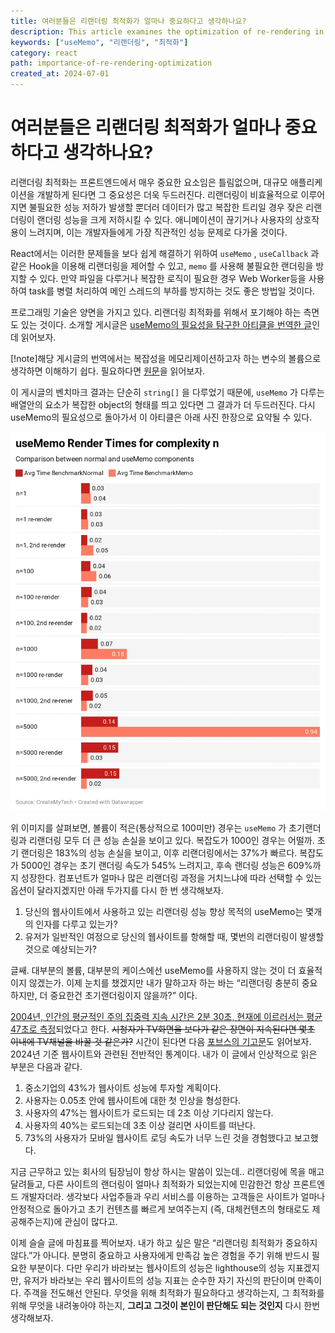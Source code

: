 ```yaml
---
title: 여러분들은 리랜더링 최적화가 얼마나 중요하다고 생각하나요?
description: This article examines the optimization of re-rendering in React. We will be wary of the misuse of 'useMemo' and, based on a Forbes article, remind ourselves of the importance of initial rendering.
keywords: ["useMemo", "리랜더링", "최적화"]
category: react
path: importance-of-re-rendering-optimization
created_at: 2024-07-01
---
```


# 여러분들은 리랜더링 최적화가 얼마나 중요하다고 생각하나요?

리랜더링 최적화는 프론트엔드에서 매우 중요한 요소임은 틀림없으며, 대규모 애플리케이션을 개발하게 된다면 그 중요성은 더욱 두드러진다. 리랜더링이 비효율적으로 이루어지면 불필요한 성능 저하가 발생할 뿐더러 데이터가 많고 복잡한 트리일 경우 잦은 리랜더링이 랜더링 성능을 크게 저하시킬 수 있다. 애니메이션이 끊기거나 사용자의 상호작용이 느려지며, 이는 개발자들에게 가장 직관적인 성능 문제로 다가올 것이다.

React에서는 이러한 문제들을 보다 쉽게 해결하기 위하여 `useMemo` , `useCallback` 과 같은 Hook을 이용해 리랜더링을 제어할 수 있고, `memo` 를 사용해 불필요한 랜더링을 방지할 수 있다. 만약 파일을 다루거나 복잡한 로직이 필요한 경우 Web Worker등을 사용하여 task를 병렬 처리하여 메인 스레드의 부하를 방지하는 것도 좋은 방법일 것이다.

프로그래밍 기술은 양면을 가지고 있다. 리랜더링 최적화를 위해서 포기해야 하는 측면도 있는 것이다. 소개할 게시글은 [useMemo의 필요성을 탐구한 아티클을 번역한 글](https://github.com/yeonjuan/dev-blog/blob/master/JavaScript/should-you-really-use-usememo.md)인데 읽어보자.

[!note]해당 게시글의 번역에서는 복잡성을 메모리제이션하고자 하는 변수의 볼륨으로 생각하면 이해하기 쉽다. 필요하다면 [원문](https://medium.com/swlh/should-you-use-usememo-in-react-a-benchmarked-analysis-159faf6609b7)을 읽어보자.

이 게시글의 벤치마크 결과는 단순히 `string[]` 을 다루었기 때문에, `useMemo` 가 다루는 배열안의 요소가 복잡한 object의 형태를 띄고 있다면 그 결과가 더 두드러진다. 다시 useMemo의 필요성으로 돌아가서 이 아티클은 아래 사진 한장으로 요약될 수 있다.

![benchmarked-summary.png](benchmarked-summary.png)

위 이미지를 살펴보면, 볼륨이 적은(통상적으로 100미만) 경우는 `useMemo` 가 초기랜더링과 리랜더링 모두 더 큰 성능 손실을 보이고 있다. 복잡도가 1000인 경우는 어떨까. 초기 랜더링은 183%의 성능 손실을 보이고, 이후 리랜더링에서는 37%가 빠르다. 복잡도가 5000인 경우는 초기 랜더링 속도가 545% 느려지고, 후속 랜더링 성능은 609%까지 성장한다. 컴포넌트가 얼마나 많은 리랜더링 과정을 거치느냐에 따라 선택할 수 있는 옵션이 달라지겠지만 아래 두가지를 다시 한 번 생각해보자.

1. 당신의 웹사이트에서 사용하고 있는 리랜더링 성능 향상 목적의 useMemo는 몇개의 인자를 다루고 있는가?
2. 유저가 일반적인 여정으로 당신의 웹사이트를 항해할 때, 몇번의 리랜더링이 발생할 것으로 예상되는가?

글쌔. 대부분의 볼륨, 대부분의 케이스에선 useMemo를 사용하지 않는 것이 더 효율적이지 않겠는가. 이제 눈치를 챘겠지만 내가 말하고자 하는 바는 “리랜더링 충분히 중요하지만, 더 중요한건 초기랜더링이지 않을까?” 이다.

[2004년, 인간의 평균적인 주의 집중력 지속 시간은 2분 30초, 현재에 이르러서는 평균 47초로 측정](https://product.kyobobook.co.kr/detail/S000211899532)되었다고 한다. ~~시청자가 TV화면을 보다가 같은 장면이 지속된다면 몇초 이내에 TV채널을 바꿀 것 같은가?~~ 시간이 된다면 다음 [포브스의 기고문](https://www.forbes.com/advisor/business/software/website-statistics/#sources_section)도 읽어보자. 2024년 기준 웹사이트와 관련된 전반적인 통계이다. 내가 이 글에서 인상적으로 읽은 부분은 다음과 같다.

1. 중소기업의 43%가 웹사이트 성능에 투자할 계획이다.
2. 사용자는 0.05초 안에 웹사이트에 대한 첫 인상을 형성한다.
3. 사용자의 47%는 웹사이트가 로드되는 데 2초 이상 기다리지 않는다.
4. 사용자의 40%는 로드되는데 3초 이상 걸리면 사이트를 떠난다.
5. 73%의 사용자가 모바일 웹사이트 로딩 속도가 너무 느린 것을 경험했다고 보고했다.

지금 근무하고 있는 회사의 팀장님이 항상 하시는 말씀이 있는데.. 리랜더링에 목을 매고 달려들고, 다른 사이트의 랜더링이 얼마나 최적화가 되었는지에 민감한건 항상 프론트엔드 개발자더라. 생각보다 사업주들과 우리 서비스를 이용하는 고객들은 사이트가 얼마나 안정적으로 돌아가고 초기 컨텐츠를 빠르게 보여주는지 (즉, 대체컨텐츠의 형태로도 제공해주는지)에 관심이 많다고.

이제 슬슬 글에 마침표를 찍어보자. 내가 하고 싶은 말은 “리랜더링 최적화가 중요하지 않다.”가 아니다. 분명히 중요하고 사용자에게 만족감 높은 경험을 주기 위해 반드시 필요한 부분이다. 다만 우리가 바라보는 웹사이트의 성능은 lighthouse의 성능 지표겠지만, 유저가 바라보는 우리 웹사이트의 성능 지표는 순수한 자기 자신의 판단이며 만족이다. 주객을 전도해선 안된다. 무엇을 위해 최적화가 필요하다고 생각하는지, 그 최적화를 위해 무엇을 내려놓아야 하는지, **그리고 그것이 본인이 판단해도 되는 것인지** 다시 한번 생각해보자.
